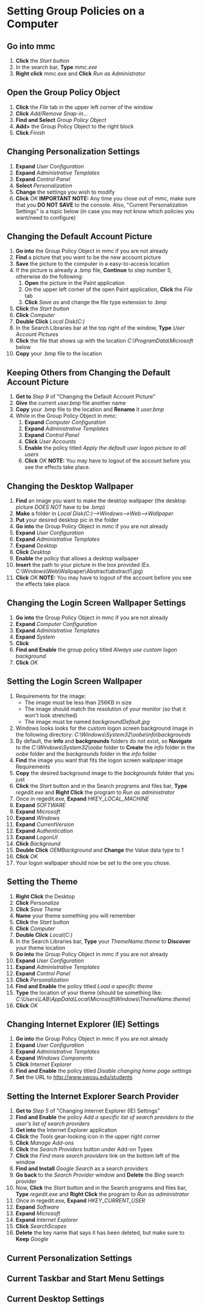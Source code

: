 # Setting Group Policies on a Computer

## Go into mmc
1. **Click** the _Start button_
2. In the search bar, **Type** _mmc.exe_
3. **Right click** mmc.exe and **Click** _Run as Administrator_

## Open the Group Policy Object
1. **Click** the _File_ tab in the upper left corner of the window
2. **Click** _Add/Remove Snap-in..._
3. **Find and Select** _Group Policy Object_
4. **Add>** the Group Policy Object to the right block
5. **Click** _Finish_

## Changing Personalization Settings
1. **Expand** _User Configuration_
2. **Expand** _Administrative Templates_
3. **Expand** _Control Panel_
4. **Select** _Personalization_
5. **Change** the settings you wish to modify
6. **Click** _OK_
**IMPORTANT NOTE:** Any time you close out of mmc, make sure that you **DO NOT SAVE** to the console. Also, "Current Personalization Settings" is a topic below (in case you may not know which policies you want/need to configure)

## Changing the Default Account Picture
1. **Go into** the Group Policy Object in mmc if you are not already
2. **Find** a picture that you want to be the new account picture
3. **Save** the picture to the computer in a easy-to-access location
4. If the picture is already a .bmp file, **Continue** to step number 5, otherwise do the following:
	1. **Open** the picture in the Paint application
	2. On the upper left corner of the open Paint application, **Click** the _File_ tab
	3. **Click** _Save as_ and change the file type extension to .bmp
5. **Click** the _Start button_
6. **Click** _Computer_
7. **Double Click** _Local Disk(C:)_
8. In the Search Libraries bar at the top right of the window, **Type** _User Account Pictures_
9. **Click** the file that shows up with the location _C:\ProgramData\Microsoft_ below
10. **Copy** your .bmp file to the location

## Keeping Others from Changing the Default Account Picture
1. **Get to** _Step 9_ of "Changing the Default Account Picture"
2. **Give** the current _user.bmp_ file another name
3. **Copy** your .bmp file to the location and **Rename** it _user.bmp_
4. While in the Group Policy Object in mmc:
	1. **Expand** _Computer Configuration_
	2. **Expand** _Administrative Templates_
	3. **Expand** _Control Panel_
	4. **Click** _User Accounts_
	5. **Enable** the policy titled _Apply the default user logon picture to all users_
	6. **Click** _OK_
**NOTE:** You may have to logout of the account before you see the effects take place.

## Changing the Desktop Wallpaper
1. **Find** an image you want to make the desktop wallpaper (the desktop picture _DOES NOT_ have to be .bmp)
2. **Make** a folder in _Local Disk(C:)-->Windows-->Web-->Wallpaper_
3. **Put** your desired desktop pic in the folder
4. **Go into** the Group Policy Object in mmc if you are not already
5. **Expand** _User Configuration_
6. **Expand** _Administrative Templates_
7. **Expand** _Desktop_
8. **Click** _Desktop_
9. **Enable** the policy that allows a desktop wallpaper
10. **Insert** the path to your picture in the box provided (Ex. C:\Windows\Web\Wallpaper\Abstract\abstract1.jpg)
11. **Click** _OK_
**NOTE:** You may have to logout of the account before you see the effects take place.

## Changing the Login Screen Wallpaper Settings
1. **Go into** the Group Policy Object in mmc if you are not already
2. **Expand** _Computer Configuration_
3. **Expand** _Administrative Templates_
4. **Expand** _System_
5. **Click**
6. **Find and Enable** the group policy titled _Always use custom logon background_
7. **Click** _OK_

## Setting the Login Screen Wallpaper
1. Requirements for the image:
	* The image must be less than 256KB in size
	* The image should match the resolution of your monitor (so that it won't look stretched)
	* The image must be named _backgroundDefault.jpg_
2. Windows looks looks for the custom logon screen background image in the following directory: _C:\Windows\System32\oobe\info\backgrounds_
3. By default, the **info** and **backgrounds** folders do not exist, so **Navigate** to the _C:\Windows\System32\oobe_ folder to **Create** the _info_ folder in the _oobe_ folder and the _backgrounds_ folder in the _info_ folder
4. **Find** the image you want that fits the logon screen wallpaper image Requirements
5. **Copy** the desired background image to the _backgrounds_ folder that you just
6. **Click** the _Start_ button and in the Search programs and files bar, **Type** _regedit.exe_ and **Right Click** the program to _Run as administrator_
7. Once in regedit.exe, **Expand** _HKEY_LOCAL_MACHINE_
8. **Expand** _SOFTWARE_
9. **Expand** _Microsoft_
10. **Expand** _Windows_
11. **Expand** _CurrentVersion_
12. **Expand** _Authentication_
13. **Expand** _LogonUI_
14. **Click** _Background_
15. **Double Click** _OEMBackground_ and **Change** the Value data type to _1_
16. **Click** _OK_
17. Your logon wallpaper should now be set to the one you chose.

## Setting the Theme
1. **Right Click** the Desktop
2. **Click** _Personalize_
3. **Click** _Save Theme_
4. **Name** your theme something you will remember
5. **Click** the _Start_ button
6. **Click** _Computer_
7. **Double Click** _Local(C:)_
8. In the Search Libraries bar, **Type** your _ThemeName.theme_ to **Discover** your theme location
9. **Go into** the Group Policy Object in mmc if you are not already
10. **Expand** _User Configuration_
11. **Expand** _Administrative Templates_
12. **Expand** _Control Panel_
13. **Click** _Personalization_
14. **Find and Enable** the policy titled _Load a specific theme_
15. **Type** the location of your theme (should be something like: _C:\Users\LAB\AppData\Local\Microsoft\Windows\ThemeName.theme_)
16. **Click** _OK_

## Changing Internet Explorer (IE) Settings
1. **Go into** the Group Policy Object in mmc if you are not already
2. **Expand** _User Configuration_
3. **Expand** _Administrative Templates_
4. **Expand** _Windows Components_
5. **Click** _Internet Explorer_
6. **Find and Enable** the policy titled _Disable changing home page settings_
7. **Set** the URL to http://www.swosu.edu/students

## Setting the Internet Explorer Search Provider
1. **Get to** _Step 5_ of "Changing Internet Explorer (IE) Settings"
2. **Find and Enable** the policy _Add a specific list of search providers to the user's list of search providers_
3. **Get into** the Internet Explorer application
4. **Click** the _Tools_ gear-looking icon in the upper right corner
5. **Click** _Manage Add-ons_
6. **Click** the _Search Providers_ button under Add-on Types
7. **Click** the _Find more search providers_ link on the bottom left of the window
8. **Find and Install** _Google Search_ as a search providers
9. **Go back** to the _Search Provider_ window and **Delete** the _Bing_ search provider
10. Now, **Click** the _Start_ button and in the Search programs and files bar, **Type** _regedit.exe_ and **Right Click** the program to _Run as administrator_
11. Once in regedit.exe, **Expand** _HKEY_CURRENT_USER_
12. **Expand** _Software_
13. **Expand** _Microsoft_
14. **Expand** _Internet Explorer_
15. **Click** _SearchScopes_
16. **Delete** the key name that says it has been deleted, but make sure to **Keep** _Google_

## Current Personalization Settings


## Current Taskbar and Start Menu Settings


## Current Desktop Settings
